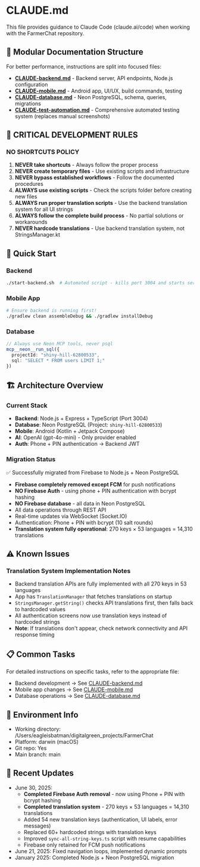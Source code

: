 # CLAUDE.md

This file provides guidance to Claude Code (claude.ai/code) when working with the FarmerChat repository.

## 📁 Modular Documentation Structure

For better performance, instructions are split into focused files:

- **[CLAUDE-backend.md](./CLAUDE-backend.md)** - Backend server, API endpoints, Node.js configuration
- **[CLAUDE-mobile.md](./CLAUDE-mobile.md)** - Android app, UI/UX, build commands, testing
- **[CLAUDE-database.md](./CLAUDE-database.md)** - Neon PostgreSQL, schema, queries, migrations
- **[CLAUDE-test-automation.md](./CLAUDE-test-automation.md)** - Comprehensive automated testing system (replaces manual screenshots)

## 🚫 CRITICAL DEVELOPMENT RULES

### NO SHORTCUTS POLICY
1. **NEVER take shortcuts** - Always follow the proper process
2. **NEVER create temporary files** - Use existing scripts and infrastructure
3. **NEVER bypass established workflows** - Follow the documented procedures
4. **ALWAYS use existing scripts** - Check the scripts folder before creating new files
5. **ALWAYS run proper translation scripts** - Use the backend translation system for all UI strings
6. **ALWAYS follow the complete build process** - No partial solutions or workarounds
7. **NEVER hardcode translations** - Use backend translation system, not StringsManager.kt

## 🚀 Quick Start

### Backend
```bash
./start-backend.sh  # Automated script - kills port 3004 and starts server
```

### Mobile App
```bash
# Ensure backend is running first!
./gradlew clean assembleDebug && ./gradlew installDebug
```

### Database
```typescript
// Always use Neon MCP tools, never psql
mcp__neon__run_sql({
  projectId: "shiny-hill-62800533",
  sql: "SELECT * FROM users LIMIT 1;"
})
```

## 🏗️ Architecture Overview

### Current Stack
- **Backend**: Node.js + Express + TypeScript (Port 3004)
- **Database**: Neon PostgreSQL (Project: `shiny-hill-62800533`)
- **Mobile**: Android (Kotlin + Jetpack Compose)
- **AI**: OpenAI (gpt-4o-mini) - Only provider enabled
- **Auth**: Phone + PIN authentication → Backend JWT

### Migration Status
✅ Successfully migrated from Firebase to Node.js + Neon PostgreSQL
- **Firebase completely removed except FCM** for push notifications
- **NO Firebase Auth** - using phone + PIN authentication with bcrypt hashing
- **NO Firebase database** - all data in Neon PostgreSQL
- All data operations through REST API
- Real-time updates via WebSocket (Socket.IO)
- Authentication: Phone + PIN with bcrypt (10 salt rounds)
- **Translation system fully operational**: 270 keys × 53 languages = 14,310 translations

## ⚠️ Known Issues

### Translation System Implementation Notes
- Backend translation APIs are fully implemented with all 270 keys in 53 languages
- App has `TranslationManager` that fetches translations on startup
- `StringsManager.getString()` checks API translations first, then falls back to hardcoded values
- All authentication screens now use translation keys instead of hardcoded strings
- **Note**: If translations don't appear, check network connectivity and API response timing

## 📋 Common Tasks

For detailed instructions on specific tasks, refer to the appropriate file:
- Backend development → See [CLAUDE-backend.md](./CLAUDE-backend.md)
- Mobile app changes → See [CLAUDE-mobile.md](./CLAUDE-mobile.md)
- Database operations → See [CLAUDE-database.md](./CLAUDE-database.md)

## 🔧 Environment Info
- Working directory: /Users/eagleisbatman/digitalgreen_projects/FarmerChat
- Platform: darwin (macOS)
- Git repo: Yes
- Main branch: main

## 📝 Recent Updates
- June 30, 2025: 
  - **Completed Firebase Auth removal** - now using Phone + PIN with bcrypt hashing
  - **Completed translation system** - 270 keys × 53 languages = 14,310 translations
  - Added 54 new translation keys (authentication, UI labels, error messages)
  - Replaced 60+ hardcoded strings with translation keys
  - Improved `sync-all-string-keys.ts` script with resume capabilities
  - Firebase only retained for FCM push notifications
- June 21, 2025: Fixed navigation loops, implemented dynamic prompts
- January 2025: Completed Node.js + Neon PostgreSQL migration